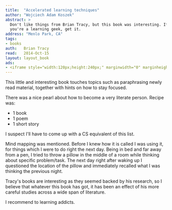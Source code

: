 ```yaml
---
title:	"Accelerated learning techniques"
author: "Wojciech Adam Koszek"
abstract: >
  Don't like things from Brian Tracy, but this book was interesting. If
  you're a learning geek, get it.
address: "Menlo Park, CA"
tags:
- books
auth:	Brian Tracy
read:	2014-Oct-15
layout: layout_book
ads:
- <iframe style="width:120px;height:240px;" marginwidth="0" marginheight="0" scrolling="no" frameborder="0" src="//ws-na.amazon-adsystem.com/widgets/q?ServiceVersion=20070822&OneJS=1&Operation=GetAdHtml&MarketPlace=US&source=ss&ref=ss_til&ad_type=product_link&tracking_id=wkoszek-20&marketplace=amazon&region=US&placement=0671536842&asins=0671536842&linkId=ZNRTYG7FGOQSEIDR&show_border=false&link_opens_in_new_window=false&price_color=333333&title_color=C00000&bg_color=FFFFFF"></iframe>
---
```


This little and interesting book touches topics such as paraphrasing newly
read material, together with hints on how to stay focused.

There was a nice pearl about how to become a very literate person. Recipe
was:

- 1 book
- 1 poem
- 1 short story

I suspect I'll have to come up with a CS equivalent of this list.

Mind mapping was mentioned. Before I knew how it is called I was using it,
for things which I were to do right the next day. Being in bed and far away
from a pen, I tried to throw a pillow in the middle of a room while thinking
about specific problem/task. The next day right after waking up I questioned
the location of the pillow and immediately recalled what I was thinking the
previous night.

Tracy's books are interesting as they seemed backed by his research, so I
believe that whatever this book has got, it has been an effect of his more
careful studies across a wide span of literature.

I recommend to learning addicts.

